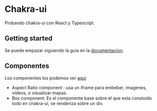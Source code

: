 # Chakra-ui

Probando chakra-ui con React y Typescript.

## Getting started

Se puede empazar siguiendo la guia en la [documentacion](https://chakra-ui.com/getting-started/).

## Componentes

Los componentes los podemos ver [aqui](https://chakra-ui.com/docs/components)

- Aspect Ratio component : usa un iframe para embeber, imagenes, videos, o visualizar mapas.
- Box component: Es el componente base sobre el que esta constuido todo en chakra-ui, se renderiza 
  sobre un div.